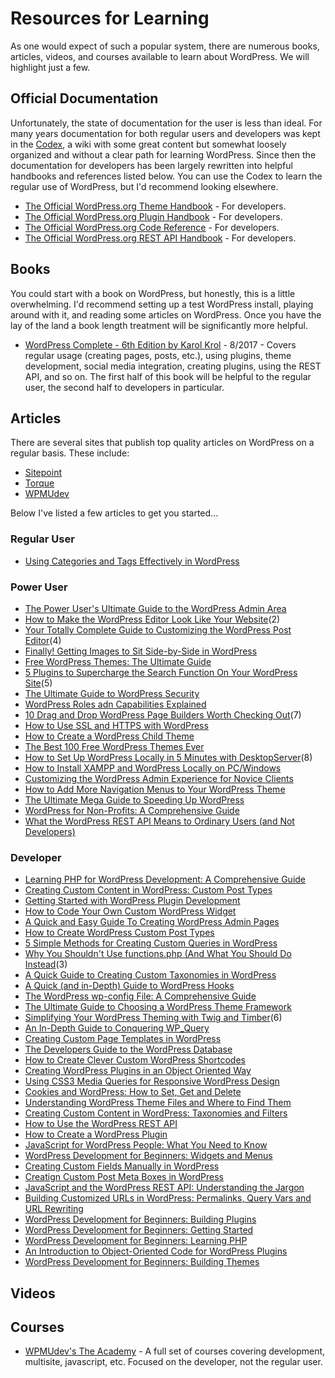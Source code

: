 # Resources for Learning
As one would expect of such a popular system, there are numerous books, articles, videos, and courses available to learn about WordPress. We will highlight just a few.

## Official Documentation
Unfortunately, the state of documentation for the user is less than ideal. For many years documentation for both regular users and developers was kept in the [Codex](codex.wordpress.org), a wiki with some great content but somewhat loosely organized and without a clear path for learning WordPress. Since then the documentation for developers has been largely rewritten into helpful handbooks and references listed below. You can use the Codex to learn the regular use of WordPress, but I'd recommend looking elsewhere.
- [The Official WordPress.org Theme Handbook](https://developer.wordpress.org/themes/) - For developers.
- [The Official WordPress.org Plugin Handbook](https://developer.wordpress.org/plugins/) - For developers.
- [The Official WordPress.org Code Reference](https://developer.wordpress.org/reference/) - For developers.
- [The Official WordPress.org REST API Handbook](https://developer.wordpress.org/rest-api/) - For developers.

## Books
You could start with a book on WordPress, but honestly, this is a little overwhelming. I'd recommend setting up a test WordPress install, playing around with it, and reading some articles on WordPress. Once you have the lay of the land a book length treatment will be significantly more helpful.
- [WordPress Complete - 6th Edition by Karol Krol](https://www.safaribooksonline.com/library/view/wordpress-complete-/9781787285705/) - 8/2017 - Covers regular usage (creating pages, posts, etc.), using plugins, theme development, social media integration, creating plugins, using the REST API, and so on. The first half of this book will be helpful to the regular user, the second half to developers in particular.

## Articles
There are several sites that publish top quality articles on WordPress on a regular basis. These include:
- [Sitepoint](sitepoint.com)
- [Torque](torquemag.io)
- [WPMUdev](wpmudev.org/blog/)

Below I've listed a few articles to get you started...

### Regular User
- [Using Categories and Tags Effectively in WordPress](https://premium.wpmudev.org/blog/using-categories-tags/)


### Power User
- [The Power User's Ultimate Guide to the WordPress Admin Area](https://premium.wpmudev.org/blog/admin-power-users/)
- [How to Make the WordPress Editor Look Like Your Website](https://premium.wpmudev.org/blog/emulate-wordpress-front-end/)(2)
- [Your Totally Complete Guide to Customizing the WordPress Post Editor](https://premium.wpmudev.org/blog/customizing-wordpress-post-editor/)(4)
- [Finally! Getting Images to Sit Side-by-Side in WordPress](https://premium.wpmudev.org/blog/finally-getting-images-to-sit-side-by-side-in-wordpress/)
- [Free WordPress Themes: The Ultimate Guide](https://premium.wpmudev.org/blog/finally-getting-images-to-sit-side-by-side-in-wordpress/)
- [5 Plugins to Supercharge the Search Function On Your WordPress Site](https://premium.wpmudev.org/blog/plugins-supercharge-search/)(5)
- [The Ultimate Guide to WordPress Security](https://premium.wpmudev.org/blog/ultimate-guide-wordpress-security/)
- [WordPress Roles adn Capabilities Explained](https://premium.wpmudev.org/blog/wordpress-roles-capabilities/)
- [10 Drag and Drop WordPress Page Builders Worth Checking Out](https://premium.wpmudev.org/blog/10-drag-and-drop-page-builders-wordpress/)(7)
- [How to Use SSL and HTTPS with WordPress](https://premium.wpmudev.org/blog/ssl-https-wordpress/)
- [How to Create a WordPress Child Theme](https://premium.wpmudev.org/blog/how-to-create-wordpress-child-theme/)
- [The Best 100 Free WordPress Themes Ever](https://premium.wpmudev.org/blog/best-100-free-wordpress-themes/)
- [How to Set Up WordPress Locally in 5 Minutes with DesktopServer](https://premium.wpmudev.org/blog/set-up-wordpress-locally-with-desktopserver/)(8)
- [How to Install XAMPP and WordPress Locally on PC/Windows](https://premium.wpmudev.org/blog/setting-up-xampp/)
- [Customizing the WordPress Admin Experience for Novice Clients](https://premium.wpmudev.org/blog/customizing-wordpress-dashboard/)
- [How to Add More Navigation Menus to Your WordPress Theme](https://premium.wpmudev.org/blog/add-menus-to-wordpress/)
- [The Ultimate Mega Guide to Speeding Up WordPress](https://premium.wpmudev.org/blog/speeding-up-wordpress/)
- [WordPress for Non-Profits: A Comprehensive Guide](https://premium.wpmudev.org/blog/wordpress-non-profits/)
- [What the WordPress REST API Means to Ordinary Users (and Not Developers)](https://premium.wpmudev.org/blog/wordpress-rest-api-ordinary-users/)


### Developer
- [Learning PHP for WordPress Development: A Comprehensive Guide](https://premium.wpmudev.org/blog/getting-started-with-wordpress-development/)
- [Creating Custom Content in WordPress: Custom Post Types](https://premium.wpmudev.org/blog/creating-content-custom-post-types/)
- [Getting Started with WordPress Plugin Development](https://premium.wpmudev.org/blog/wordpress-plugin-development-guide/)
- [How to Code Your Own Custom WordPress Widget](https://premium.wpmudev.org/blog/create-custom-wordpress-widget/)
- [A Quick and Easy Guide To Creating WordPress Admin Pages](https://premium.wpmudev.org/blog/creating-wordpress-admin-pages/)
- [How to Create WordPress Custom Post Types](https://premium.wpmudev.org/blog/create-wordpress-custom-post-types/)
- [5 Simple Methods for Creating Custom Queries in WordPress](https://premium.wpmudev.org/blog/creating-custom-queries-wordpress/)
- [Why You Shouldn't Use functions.php (And What You Should Do Instead](https://premium.wpmudev.org/blog/why-you-shouldnt-use-functions-php/)(3)
- [A Quick Guide to Creating Custom Taxonomies in WordPress](https://premium.wpmudev.org/blog/creating-custom-taxonomies-wordpress/)
- [A Quick (and in-Depth) Guide to WordPress Hooks](https://premium.wpmudev.org/blog/wordpress-hooks/)
- [The WordPress wp-config File: A Comprehensive Guide](https://premium.wpmudev.org/blog/wordpress-wp-config-file-guide/)
- [The Ultimate Guide to Choosing a WordPress Theme Framework](https://premium.wpmudev.org/blog/wordpress-theme-frameworks/)
- [Simplifying Your WordPress Theming with Twig and Timber](https://premium.wpmudev.org/blog/simplify-your-wordpress-theming-with-twig-and-timber/)(6)
- [An In-Depth Guide to Conquering WP_Query](https://premium.wpmudev.org/blog/mastering-wp-query/)
- [Creating Custom Page Templates in WordPress](https://premium.wpmudev.org/blog/creating-custom-page-templates-in-wordpress/)
- [The Developers Guide to the WordPress Database](https://premium.wpmudev.org/blog/devs-guide-wordpress-database/)
- [How to Create Clever Custom WordPress Shortcodes](https://premium.wpmudev.org/blog/create-shortcodes/)
- [Creating WordPress Plugins in an Object Oriented Way](https://premium.wpmudev.org/blog/object-oriented-plugins/)
- [Using CSS3 Media Queries for Responsive WordPress Design](https://premium.wpmudev.org/blog/responsive-design-css3/)
- [Cookies and WordPress: How to Set, Get and Delete](https://premium.wpmudev.org/blog/set-get-delete-cookies/)
- [Understanding WordPress Theme Files and Where to Find Them](https://premium.wpmudev.org/blog/wordpress-theme-files/)
- [Creating Custom Content in WordPress: Taxonomies and Filters](https://premium.wpmudev.org/blog/creating-content-taxonomies-and-fields/)
- [How to Use the WordPress REST API](https://premium.wpmudev.org/blog/using-wordpress-rest-api/)
- [How to Create a WordPress Plugin](https://premium.wpmudev.org/blog/create-wordpress-plugin/)
- [JavaScript for WordPress People: What You Need to Know](https://premium.wpmudev.org/blog/javascript-for-wordpress-people/)
- [WordPress Development for Beginners: Widgets and Menus](https://premium.wpmudev.org/blog/wordpress-development-beginners-widgets-menus/)
- [Creating Custom Fields Manually in WordPress](https://premium.wpmudev.org/blog/creating-custom-fields-manually/)
- [Creatign Custom Post Meta Boxes in WordPress](https://premium.wpmudev.org/blog/creating-meta-boxes/)
- [JavaScript and the WordPress REST API: Understanding the Jargon](https://premium.wpmudev.org/blog/javascript-rest-api-jargon/)
- [Building Customized URLs in WordPress: Permalinks, Query Vars and URL Rewriting](https://premium.wpmudev.org/blog/building-customized-urls-wordpress/)
- [WordPress Development for Beginners: Building Plugins](https://premium.wpmudev.org/blog/wordpress-development-beginners-building-plugins/)
- [WordPress Development for Beginners: Getting Started](https://premium.wpmudev.org/blog/wordpress-development-beginners-getting-started/)
- [WordPress Development for Beginners: Learning PHP](https://premium.wpmudev.org/blog/wordpress-development-beginners-php/)
- [An Introduction to Object-Oriented Code for WordPress Plugins](https://premium.wpmudev.org/blog/object-oriented-code-beginners/)
- [WordPress Development for Beginners: Building Themes](https://premium.wpmudev.org/blog/theme-development/)

## Videos

## Courses
- [WPMUdev's The Academy](https://premium.wpmudev.org/academy/) - A full set of courses covering development, multisite, javascript, etc. Focused on the developer, not the regular user.
